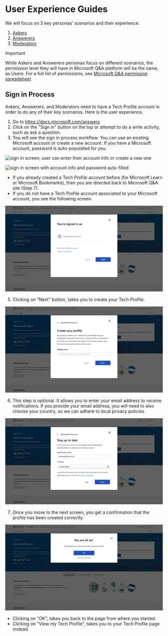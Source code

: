 # User Experience Guides

We will focus on 3 key personas' scenarios and their experience:

1. [Askers](asker.md)
1. [Answerers](answerer.md)
1. [Moderators](moderator.md)

> [!IMPORTANT]
> While Askers and Answerers personas focus on different scenarios, the permission level they will have in Microsoft Q&A platform will be the same, as Users. For a full list of permissions, see [Microsoft Q&A permission spreadsheet](https://microsoft.sharepoint.com/:x:/t/CE_APEX/ESBa0UT4rH9AklJPKsHOuNoBToDZKakeXuCIRtBABNtBMA?e=JayYyP)

## Sign in Process

Askers, Answerers, and Moderators need to have a Tech Profile account in order to do any of their key scenarios. Here is the user experience.

1. Go to https://docs.microsoft.com/answers
1. Click on the "Sign in" button on the top or attempt to do a write activity, such as ask a question.
1. You will see the sign in process workflow. You can use an existing Microsoft account or create a new account. If you have a Microsoft account, password is auto-populated for you.

![sign in screen; user can enter their account info or create a new one](media/sign-in-process-1.png)

![sign in screen with account info and password auto-filled](media/sign-in-process-2.png)

- If you already created a Tech Profile account before (for Microsoft Learn or Microsoft Bookmarks), then you are directed back to Microsoft Q&A site (Step 7).
- If you do not have a Tech Profile account associated to your Microsoft account, you see the following screen.

![confirm to use current user account](media/sign-in-process-3.png)

5. Clicking on "Next" button, takes you to create your Tech Profile.

![enter your tech profile user name screen](media/sign-in-process-4.png)

6. This step is optional. It allows you to enter your email address to receive notifications. If you provide your email address, you will need to also choose your country, so we can adhere to local privacy policies.

![provide email and country](media/sign-in-process-5.png)

7. Once you move to the next screen, you get a confirmation that the profile has been created correctly.

![profile created successfully](media/sign-in-process-6.png)

- Clicking on "OK", takes you back to the page from where you started.
- Clicking on "View my Tech Profile", takes you to your Tech Profile page instead.
